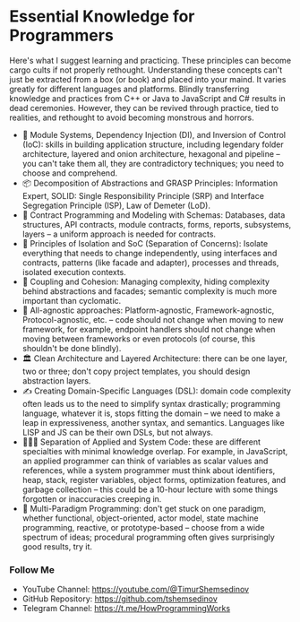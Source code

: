 # Essential Knowledge for Programmers

Here's what I suggest learning and practicing. These principles can become cargo cults if not properly rethought. Understanding these concepts can't just be extracted from a box (or book) and placed into your maind. It varies greatly for different languages and platforms. Blindly transferring knowledge and practices from C++ or Java to JavaScript and C# results in dead ceremonies. However, they can be revived through practice, tied to realities, and rethought to avoid becoming monstrous and horrors.

- 📂 Module Systems, Dependency Injection (DI), and Inversion of Control (IoC): skills in building application structure, including legendary folder architecture, layered and onion architecture, hexagonal and pipeline – you can't take them all, they are contradictory techniques; you need to choose and comprehend.
- 📦 Decomposition of Abstractions and GRASP Principles: Information Expert, SOLID: Single Responsibility Principle (SRP) and Interface Segregation Principle (ISP), Law of Demeter (LoD).
- 🧩 Contract Programming and Modeling with Schemas: Databases, data structures, API contracts, module contracts, forms, reports, subsystems, layers – a uniform approach is needed for contracts.
- 🔮 Principles of Isolation and SoC (Separation of Concerns): Isolate everything that needs to change independently, using interfaces and contracts, patterns (like facade and adapter), processes and threads, isolated execution contexts.
- 🔗 Coupling and Cohesion: Managing complexity, hiding complexity behind abstractions and facades; semantic complexity is much more important than cyclomatic.
- 🙈 All-agnostic approaches: Platform-agnostic, Framework-agnostic, Protocol-agnostic, etc. – code should not change when moving to new framework, for example, endpoint handlers should not change when moving between frameworks or even protocols (of course, this shouldn't be done blindly).
- 🏛️ Clean Architecture and Layered Architecture: there can be one layer, two or three; don't copy project templates, you should design abstraction layers.
- ✍ Creating Domain-Specific Languages (DSL): domain code complexity often leads us to the need to simplify syntax drastically; programming language, whatever it is, stops fitting the domain – we need to make a leap in expressiveness, another syntax, and semantics. Languages like LISP and JS can be their own DSLs, but not always.
- 👷🏻‍♂️ Separation of Applied and System Code: these are different specialties with minimal knowledge overlap. For example, in JavaScript, an applied programmer can think of variables as scalar values and references, while a system programmer must think about identifiers, heap, stack, register variables, object forms, optimization features, and garbage collection – this could be a 10-hour lecture with some things forgotten or inaccuracies creeping in.
- 🌟 Multi-Paradigm Programming: don't get stuck on one paradigm, whether functional, object-oriented, actor model, state machine programming, reactive, or prototype-based – choose from a wide spectrum of ideas; procedural programming often gives surprisingly good results, try it.

### Follow Me

- YouTube Channel: https://youtube.com/@TimurShemsedinov
- GitHub Repository: https://github.com/tshemsedinov
- Telegram Channel: https://t.me/HowProgrammingWorks
